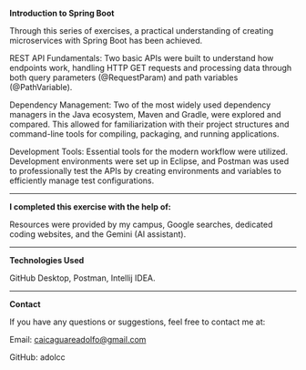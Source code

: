 **Introduction to Spring Boot**

Through this series of exercises, a practical understanding of creating microservices with Spring Boot has been achieved.

REST API Fundamentals: Two basic APIs were built to understand how endpoints work, handling HTTP GET requests and processing data through both query parameters (@RequestParam) and path variables (@PathVariable).

Dependency Management: Two of the most widely used dependency managers in the Java ecosystem, Maven and Gradle, were explored and compared. This allowed for familiarization with their project structures and command-line tools for compiling, packaging, and running applications.

Development Tools: Essential tools for the modern workflow were utilized. Development environments were set up in Eclipse, and Postman was used to professionally test the APIs by creating environments and variables to efficiently manage test configurations.

---

**I completed this exercise with the help of:**

Resources were provided by my campus, Google searches, dedicated coding websites, and the Gemini (AI assistant).

---

**Technologies Used**

GitHub Desktop, Postman, Intellij IDEA. 

---

**Contact**

If you have any questions or suggestions, feel free to contact me at:

Email: caicaguareadolfo@gmail.com

GitHub: adolcc


